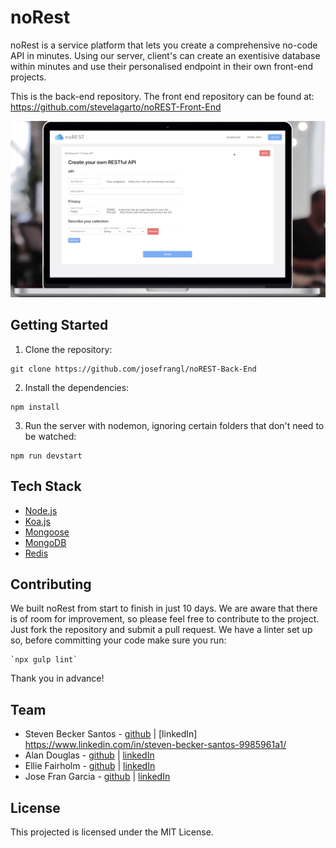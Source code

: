 # noRest

noRest is a service platform that lets you create a comprehensive no-code API in minutes. Using our server, client's can create an exentisive database within minutes and use their personalised endpoint in their own front-end projects.

This is the back-end repository. The front end repository can be found at: https://github.com/stevelagarto/noREST-Front-End

![noREST Create API Page](images/API-create.png)


## Getting Started

1. Clone the repository:
```
git clone https://github.com/josefrangl/noREST-Back-End
```
2. Install the dependencies:
```
npm install
```
3. Run the server with nodemon, ignoring certain folders that don't need to be watched:
```
npm run devstart
```

## Tech Stack

- [Node.js](https://nodejs.org/en/)
- [Koa.js](https://koajs.com/)
- [Mongoose](https://mongoosejs.com/)
- [MongoDB](https://www.mongodb.com/)
- [Redis](https://redis.io/)

## Contributing

We built noRest from start to finish in just 10 days.  We are aware that there is of room for improvement, so please feel free to contribute to the project.  Just fork the repository and submit a pull request.  We have a linter set up so, before committing your code make sure you run:
```
`npx gulp lint`
```
Thank you in advance!

## Team

- Steven Becker Santos - [github](https://github.com/stevelagarto) | [linkedIn] https://www.linkedin.com/in/steven-becker-santos-9985961a1/
- Alan Douglas - [github](https://github.com/alandouglas96) | [linkedIn](https://www.linkedin.com/in/alan-douglas-aranda-824a3481/)
- Ellie Fairholm - [github](https://github.com/elliefairholm) | [linkedIn](https://www.linkedin.com/in/elliefairholm/)
- Jose Fran Garcia - [github](https://github.com/josefrangl) | [linkedIn](https://www.linkedin.com/in/josefrangl/)

## License

This projected is licensed under the MIT License.
